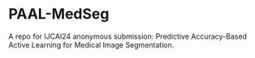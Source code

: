# PAAL-MedSeg
A repo for IJCAI24 anonymous submission: Predictive Accuracy-Based Active Learning for Medical Image Segmentation.
